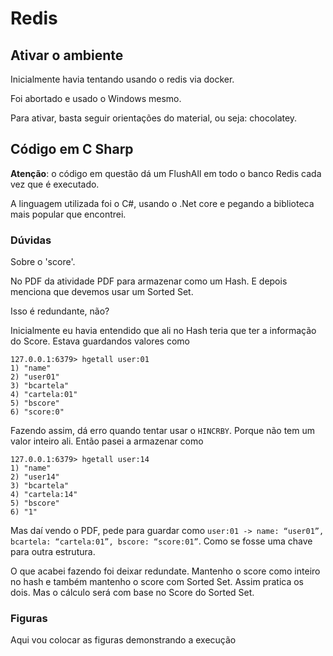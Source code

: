 # Redis

## Ativar o ambiente

Inicialmente havia tentando usando o redis via docker.

Foi abortado e usado o Windows mesmo.

Para ativar, basta seguir orientações do material, ou seja: chocolatey.

## Código em C Sharp

**Atenção**: o código em questão dá um FlushAll em todo o banco Redis cada vez que é executado.

A linguagem utilizada foi o C#, usando o .Net core e pegando a biblioteca mais popular que encontrei.

### Dúvidas

Sobre o 'score'.

No PDF da atividade PDF para armazenar como um Hash. E depois menciona que devemos usar um Sorted Set.

Isso é redundante, não?

Inicialmente eu havia entendido que ali no Hash teria que ter a informação do Score. Estava guardandos valores como

```redis
127.0.0.1:6379> hgetall user:01
1) "name"
2) "user01"
3) "bcartela"
4) "cartela:01"
5) "bscore"
6) "score:0"
```

Fazendo assim, dá erro quando tentar usar o `HINCRBY`. Porque não tem um valor inteiro ali. Então pasei a armazenar como

```redis
127.0.0.1:6379> hgetall user:14
1) "name"
2) "user14"
3) "bcartela"
4) "cartela:14"
5) "bscore"
6) "1"
```

Mas daí vendo o PDF, pede para guardar como `user:01 -> name: “user01”, bcartela: “cartela:01”, bscore: “score:01”`. Como se fosse uma chave para outra estrutura.

O que acabei fazendo foi deixar redundate. Mantenho o score como inteiro no hash e também mantenho o score com Sorted Set. Assim pratica os dois. Mas o cálculo será com base no Score do Sorted Set.

### Figuras

Aqui vou colocar as figuras demonstrando a execução

